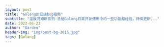 ```yaml
---
layout: post
title: "Golang的低级bug指南"
subtitle: "温故而知新系列-总结Golang日常开发使用中的一些功能和经验，持续更新..."
date: 2022-06-23
author: "Garden"
header-img: "img/post-bg-2015.jpg"
tags: [Golang]
---
```

